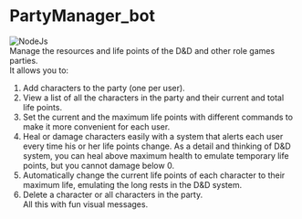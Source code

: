 # PartyManager_bot
![NodeJs](https://camo.githubusercontent.com/faec9d89bd2c7d47b91d988dcd0f27011c27e8191d45836cfa36bf2b3c2a92bd/68747470733a2f2f696d672e736869656c64732e696f2f7374617469632f76313f7374796c653d666f722d7468652d6261646765266d6573736167653d4e6f64652e6a7326636f6c6f723d333339393333266c6f676f3d4e6f64652e6a73266c6f676f436f6c6f723d464646464646266c6162656c3d)
<br />
Manage the resources and life points of the D&amp;D and other role games parties.<br />
It allows you to:
1. Add characters to the party (one per user).
2. View a list of all the characters in the party and their current and total life points.
3. Set the current and the maximum life points with different commands to make it more convenient for each user.
4. Heal or damage characters easily with a system that alerts each user every time his or her life points change. As a detail and thinking of D&D system, you can heal above maximum health to emulate temporary life points, but you cannot damage below 0.
5. Automatically change the current life points of each character to their maximum life, emulating the long rests in the D&D system.
6. Delete a character or all characters in the party.<br />
All this with fun visual messages.

